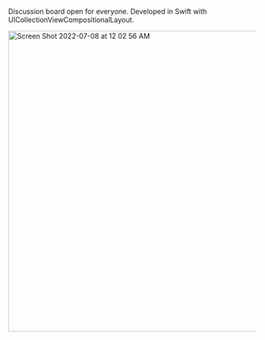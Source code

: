 Discussion board open for everyone. Developed in Swift with UICollectionViewCompositionalLayout.

<img width="610" alt="Screen Shot 2022-07-08 at 12 02 56 AM" src="https://user-images.githubusercontent.com/91169219/177914655-7b40cfa6-d8ff-4c3c-b8b8-e7859bb89b96.png">

